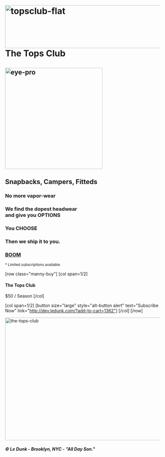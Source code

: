 <h1 class="topsname"><img src="http://media.ledunk.com/img/topsclub-flat.png" alt="topsclub-flat" width="760" height="140" class="topsflat size-full wp-image-1362" />The Tops Club</h1>

<h2 class="eyeproh2"><img src="http://media.ledunk.com/img/eye-pro.png" alt="eye-pro" width="317" height="330" class="eye-pro size-full wp-image-1360" /></h2>

<h2 class="deal"><span>Snapbacks, Campers, Fitteds</span></h2>

<h3 class="bullet"><span>No more vapor-wear</span></h3>

<h3 class="bullet"><span>We find the dopest headwear<br />and give you <strong>OPTIONS</strong></span></h3>

<h3 class="bullet"><span><strong>You CHOOSE</strong></span></h3>

<h3 class="bullet"><span>Then we ship it to you.</span></h3>

<h3 class="bullet"></span><strong><a href="http://dev.ledunk.com/?add-to-cart=1463">BOOM</a></strong></span></h3>

<small>* Limited subscriptions available.</small>

[row class="manny-buy"]
[col span=1/2]
<h4>The Tops Club</h4>
<span class="price">$50 / Season</span>
[/col]

[col span=1/2]
[button size="large" style="alt-button alert" text="Subscribe Now" link="http://dev.ledunk.com/?add-to-cart=1362"]
[/col]
[/row]
 

<img src="http://media.ledunk.com/img/the-tops-club.jpg" alt="the-tops-club" width="960" height="400" class="alignnone topsclub size-full wp-image-1521" />
<h5 class="spidertext">&copy; Le Dunk - Brooklyn, NYC - "All Day Son."</h5>